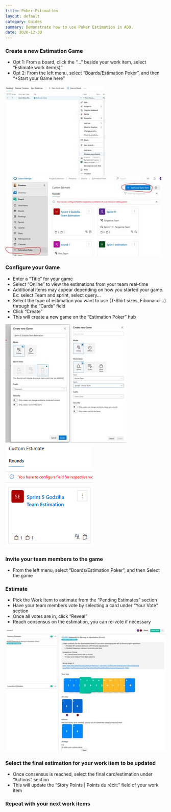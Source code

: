 ```yaml
---
title: Poker Estimation
layout: default
category: Guides
summary: Demonstrate how to use Poker Estimation in ADO.
date: 2020-12-30
---
```


### Create a new Estimation Game

* Opt 1: From a board, click the “…” beside your work item, select “Estimate work item(s)”
* Opt 2: From the left menu, select “Boards/Estimation Poker”, and then “+Start your Game here”

![Poker01](../assets/PokerEstimation/Poker_Est_01_EN.jpg)
![Poker02](../assets/PokerEstimation/Poker_Est_02_EN.jpg)

### Configure your Game

* Enter a “Title” for your game
* Select “Online” to view the estimations from your team real-time
* Additional items may appear depending on how you started your game. Ex: select Team and sprint, select query…
* Select the type of estimation you want to use (T-Shirt sizes, Fibonacci…) through the “Cards” field
* Click “Create”
* This will create a new game on the “Estimation Poker” hub

![Poker03](../assets/PokerEstimation/Poker_Est_03_EN.jpg)
![Poker04](../assets/PokerEstimation/Poker_Est_04_EN.jpg)
![Poker05](../assets/PokerEstimation/Poker_Est_05_EN.png)

### Invite your team members to the game

* From the left menu, select “Boards/Estimation Poker”, and then Select the game

### Estimate

* Pick the Work Item to estimate from the “Pending Estimates” section
* Have your team members vote by selecting a card under “Your Vote” section
* Once all votes are in, click “Reveal”
* Reach consensus on the estimation, you can re-vote if necessary

![Poker06](../assets/PokerEstimation/Poker_Est_06_EN.jpg)

### Select the final estimation for your work item to be updated

* Once consensus is reached, select the final card/estimation under “Actions” section
* This will update the “Story Points | Points du récit:” field of your work item

### Repeat with your next work items
